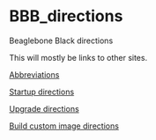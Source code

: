 # BBB_directions
Beaglebone Black directions

This will mostly be links to other sites.

[Abbreviations](abbreviations.md)

[Startup directions](startup.md)

[Upgrade directions](upgrade.md)

[Build custom image directions](build_custom_image.md)
